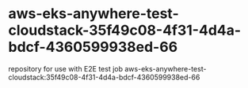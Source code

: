 # aws-eks-anywhere-test-cloudstack-35f49c08-4f31-4d4a-bdcf-4360599938ed-66
repository for use with E2E test job aws-eks-anywhere-test-cloudstack:35f49c08-4f31-4d4a-bdcf-4360599938ed-66
